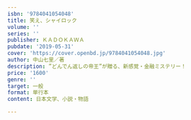 ```yaml
---
isbn: '9784041054048'
title: 笑え、シャイロック
volume: ''
series: ''
publisher: ＫＡＤＯＫＡＷＡ
pubdate: '2019-05-31'
cover: 'https://cover.openbd.jp/9784041054048.jpg'
author: 中山七里／著
description: ”どんでん返しの帝王”が贈る、新感覚・金融ミステリー！
price: '1600'
genre: ''
target: 一般
format: 単行本
content: 日本文学、小説・物語

---
```

